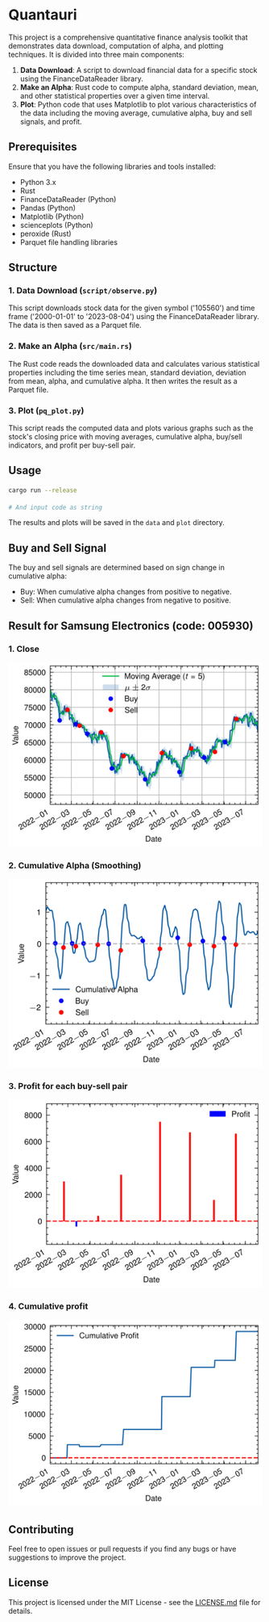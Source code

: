 # Quantauri

This project is a comprehensive quantitative finance analysis toolkit that demonstrates data download, computation of alpha, and plotting techniques. It is divided into three main components:

1. **Data Download**: A script to download financial data for a specific stock using the FinanceDataReader library.
2. **Make an Alpha**: Rust code to compute alpha, standard deviation, mean, and other statistical properties over a given time interval.
3. **Plot**: Python code that uses Matplotlib to plot various characteristics of the data including the moving average, cumulative alpha, buy and sell signals, and profit.

## Prerequisites

Ensure that you have the following libraries and tools installed:

- Python 3.x
- Rust
- FinanceDataReader (Python)
- Pandas (Python)
- Matplotlib (Python)
- scienceplots (Python)
- peroxide (Rust)
- Parquet file handling libraries

## Structure

### 1. Data Download (`script/observe.py`)

This script downloads stock data for the given symbol ('105560') and time frame ('2000-01-01' to '2023-08-04') using the FinanceDataReader library. The data is then saved as a Parquet file.

### 2. Make an Alpha (`src/main.rs`)

The Rust code reads the downloaded data and calculates various statistical properties including the time series mean, standard deviation, deviation from mean, alpha, and cumulative alpha. It then writes the result as a Parquet file.

### 3. Plot (`pq_plot.py`)

This script reads the computed data and plots various graphs such as the stock's closing price with moving averages, cumulative alpha, buy/sell indicators, and profit per buy-sell pair.

## Usage

```sh
cargo run --release

# And input code as string
```

The results and plots will be saved in the `data` and `plot` directory.

## Buy and Sell Signal

The buy and sell signals are determined based on sign change in cumulative alpha:
- Buy: When cumulative alpha changes from positive to negative.
- Sell: When cumulative alpha changes from negative to positive.

## Result for Samsung Electronics (code: 005930)

### 1. Close

![Close](./plot/005930/close.png)

### 2. Cumulative Alpha (Smoothing)

![Calpha](./plot/005930/calpha.png)

### 3. Profit for each buy-sell pair

![Profit](./plot/005930/profit.png)

### 4. Cumulative profit

![CProfit](./plot/005930/cprofit.png)

## Contributing

Feel free to open issues or pull requests if you find any bugs or have suggestions to improve the project.

## License

This project is licensed under the MIT License - see the [LICENSE.md](LICENSE.md) file for details.
